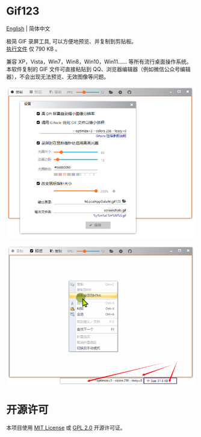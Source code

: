 <h1> Gif123 </h1>  

[English](./README.en_US.md) | 简体中文

极简 GIF 录屏工具, 可以方便地预览、并复制到剪贴板。  
[执行文件](https://gif123.aardio.com/download/Gif123.7z) 仅 790 KB 。

兼容 XP，Vista，Win7，Win8，Win10，Win11...... 等所有流行桌面操作系统。 本软件复制的 GIF 文件可直接粘贴到 QQ、浏览器编辑器（例如微信公众号编辑器），不会出现无法预览、无效图像等问题。 

![screenshot](./screenshots/zh1.png)

![screenshot](./screenshots/zh2.png)

# 开源许可

本项目使用  [MIT License](./LICENSE) 或 [GPL 2.0](LICENSE-GPL) 开源许可证。

